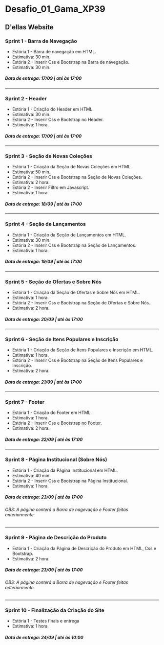 # Desafio_01_Gama_XP39 
## D'ellas Website

<h3>Sprint 1 - Barra de Navegação</h3>
<ul>
	<li>Estória 1 - Barra de navegação em HTML.</li>
	<li>Estimativa: 30 min.</li>
	<li>Estória 2 - Inserir Css e Bootstrap na Barra de navegação.</li>
	<li>Estimativa: 30 min.</li>
</ul>
<h5>Data de entrega: 17/09 | até às 17:00</h5>

<hr>

<h3>Sprint 2 - Header</h3>
<ul>
	<li>Estória 1 - Criação do Header em HTML.</li>
	<li>Estimativa: 30 min.</li>
	<li>Estória 2 - Inserir Css e Bootstrap no Header.</li>
	<li>Estimativa: 1 hora.</li>
</ul>
<h5>Data de entrega: 17/09 | até às 17:00</h5>

<hr>

<h3>Sprint 3 - Seção de Novas Coleções</h3>
<ul>
	<li>Estória 1 - Criação da Seção de Novas Coleções em HTML.</li>
	<li>Estimativa: 50 min.</li>
	<li>Estória 2 - Inserir Css e Bootstrap na Seção de Novas Coleções.</li>
	<li>Estimativa: 2 hora.</li>
	<li>Estória 2 - Inserir Filtro em Javascript.</li>
	<li>Estimativa: 1 hora.</li>
</ul>
<h5>Data de entrega: 18/09 | até às 17:00</h5>

<hr>

<h3>Sprint 4 - Seção de Lançamentos</h3>
<ul>
	<li>Estória 1 - Criação da Seção de Lançamentos em HTML.</li>
	<li>Estimativa: 30 min.</li>
	<li>Estória 2 - Inserir Css e Bootstrap na Seção de Lançamentos.</li>
	<li>Estimativa: 1 hora.</li>
</ul>
<h5>Data de entrega: 19/09 | até às 17:00</h5>

<hr>

<h3>Sprint 5 - Seção de Ofertas e Sobre Nós</h3>
<ul>
	<li>Estória 1 - Criação da Seção de Ofertas e Sobre Nós em HTML.</li>
	<li>Estimativa: 1 hora.</li>
	<li>Estória 2 - Inserir Css e Bootstrap na Seção de Ofertas e Sobre Nós.</li>
	<li>Estimativa: 2 hora.</li>
</ul>
<h5>Data de entrega: 20/09 | até às 17:00</h5>

<hr>

<h3>Sprint 6 - Seção de Itens Populares e Inscrição</h3>
<ul>
	<li>Estória 1 - Criação da Seção de Itens Populares e Inscrição em HTML.</li>
	<li>Estimativa: 1 hora.</li>
	<li>Estória 2 - Inserir Css e Bootstrap na Seção de Itens Populares e Inscrição.</li>
	<li>Estimativa: 2 hora.</li>
</ul>
<h5>Data de entrega: 21/09 | até às 17:00</h5>

<hr>

<h3>Sprint 7 - Footer</h3>
<ul>
	<li>Estória 1 - Criação do Footer em HTML.</li>
	<li>Estimativa: 1 hora.</li>
	<li>Estória 2 - Inserir Css e Bootstrap no Footer.</li>
	<li>Estimativa: 2 hora.</li>
</ul>
<h5>Data de entrega: 22/09 | até às 17:00</h5>

<hr>

<h3>Sprint 8 - Página Institucional (Sobre Nós)</h3>
<ul>
	<li>Estória 1 - Criação da Página Institucional em HTML.</li>
	<li>Estimativa: 40 min.</li>
	<li>Estória 2 - Inserir Css e Bootstrap na Página Institucional.</li>
	<li>Estimativa: 1 hora.</li>
</ul>
<h5>Data de entrega: 23/09 | até às 17:00</h5>
<h6>OBS: A página conterá a Barra de nagevação e Footer feitas anteriormente.</h6>

<hr>

<h3>Sprint 9 - Página de Descrição do Produto</h3>
<ul>
	<li>Estória 1 - Criação da Página de Descrição do Produto em HTML, Css e Bootstrap.</li>
	<li>Estimativa: 2 hora.</li>
</ul>
<h5>Data de entrega: 23/09 | até às 17:00</h5>
<h6>OBS: A página conterá a Barra de nagevação e Footer feitas anteriormente.</h6>

<hr>

<h3>Sprint 10 - Finalização da Criação do Site</h3>
<ul>
	<li>Estória 1 - Testes finais e entrega</li>
	<li>Estimativa: 1 hora.</li>
</ul>
<h5>Data de entrega: 24/09 | até às 10:00</h5>


